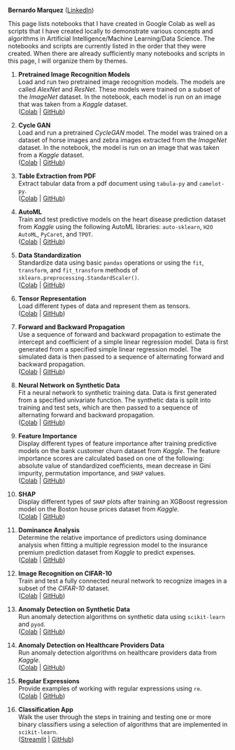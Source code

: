 **Bernardo Marquez** (<a href="http://www.linkedin.com/in/bernardo-marquez-1266476" target="_blank" rel="noopener noreferrer">LinkedIn</a>)

This page lists notebooks that I have created in Google Colab as well as scripts that I have created locally to demonstrate various concepts and algorithms in Artificial Intelligence/Machine Learning/Data Science. The notebooks and scripts are currently listed in the order that they were created. When there are already sufficiently many notebooks and scripts in this page, I will organize them by themes.

1. **Pretrained Image Recognition Models**  
Load and run two pretrained image recognition models. The models are called *AlexNet* and *ResNet*. These models were trained on a subset of the *ImageNet* dataset. In the notebook, each model is run on an image that was taken from a *Kaggle* dataset.  
(<a href="https://colab.research.google.com/drive/1sLkTThmtt-2VllfF-XnZ-Wi8rpcYZ26p?usp=sharing" target="_blank" rel="noopener noreferrer">Colab</a> | <a href="https://github.com/bern429/AI-ML-DS-Excursions/blob/main/000_pretrainedImageRecognitionModels/pretrainedImageRecognitionModels.ipynb" target="_blank" rel="noopener noreferrer">GitHub</a>)
   
2. **Cycle GAN**  
Load and run a pretrained *CycleGAN* model. The model was trained on a dataset of horse images and zebra images extracted from the *ImageNet* dataset. In the notebook, the model is run on an image that was taken from a *Kaggle* dataset.  
(<a href="https://colab.research.google.com/drive/13DJuCbOFmlbBpzy4ogVPwEUYRMrDbqYA?usp=sharing" target="_blank" rel="noopener noreferrer">Colab</a> | <a href="https://github.com/bern429/AI-ML-DS-Excursions/blob/main/001_cycleGAN/cycleGAN.ipynb" target="_blank" rel="noopener noreferrer">GitHub</a>)

3. **Table Extraction from PDF**  
Extract tabular data from a pdf document using `tabula-py` and `camelot-py`.  
(<a href="https://colab.research.google.com/drive/1rhVzA4qBoNf4z0NZ0Qb3GOXXjPkKPqmx?usp=sharing" target="_blank" rel="noopener noreferrer">Colab</a> | <a href="https://github.com/bern429/AI-ML-DS-Excursions/blob/main/002_tableExtractionFromPDF/tableExtractionFromPDF.ipynb" target="_blank" rel="noopener noreferrer">GitHub</a>)
 
4. **AutoML**  
Train and test predictive models on the heart disease prediction dataset from *Kaggle* using the following AutoML libraries: `auto-sklearn`, `H2O AutoML`, `PyCaret`, and `TPOT`.  
(<a href="https://colab.research.google.com/drive/1HXI8TcurZD3pB1rhjLWmIeadlNtVPSXq?usp=sharing" target="_blank" rel="noopener noreferrer">Colab</a> | <a href="https://github.com/bern429/AI-ML-DS-Excursions/blob/main/003_autoML/autoML.ipynb" target="_blank" rel="noopener noreferrer">GitHub</a>)

5. **Data Standardization**  
Standardize data using basic `pandas` operations or using the `fit`, `transform`, and `fit_transform` methods of `sklearn.preprocessing.StandardScaler()`.  
(<a href="https://colab.research.google.com/drive/1J_WzeYM6ySVN0JyjgvQwoRLp-MAPtwhx?usp=sharing" target="_blank" rel="noopener noreferrer">Colab</a> | <a href="https://github.com/bern429/AI-ML-DS-Excursions/blob/main/004_dataStandardization/dataStandardization.ipynb" target="_blank" rel="noopener noreferrer">GitHub</a>)
   
6. **Tensor Representation**  
Load different types of data and represent them as tensors.  
(<a href="https://colab.research.google.com/drive/1anyc1ZZyqe41KDik8Mo95i9kLdNtUcao?usp=sharing" target="_blank" rel="noopener noreferrer">Colab</a> | <a href="https://github.com/bern429/AI-ML-DS-Excursions/blob/main/005_tensorRepresentation/tensorRepresentation.ipynb" target="_blank" rel="noopener noreferrer">GitHub</a>)

7. **Forward and Backward Propagation**  
Use a sequence of forward and backward propagation to estimate the intercept and coefficient of a simple linear regression model. Data is first generated from a specified simple linear regression model. The simulated data is then passed to a sequence of alternating forward and backward propagation.  
(<a href="https://colab.research.google.com/drive/10qo5H_ZvA4Lq5dKXN-YVYNv89x_WsMQF?usp=sharing" target="_blank" rel="noopener noreferrer">Colab</a> | <a href="https://github.com/bern429/AI-ML-DS-Excursions/blob/main/006_forwardBackwardPropagation/forwardBackwardPropagation.ipynb" target="_blank" rel="noopener noreferrer">GitHub</a>)
  
8. **Neural Network on Synthetic Data**  
Fit a neural network to synthetic training data. Data is first generated from a specified univariate function. The synthetic data is split into training and test sets, which are then passed to a sequence of alternating forward and backward propagation.  
(<a href="https://colab.research.google.com/drive/1XGyd3w9uujVBdEOY95ocCOzBnh3_2Fn0?usp=sharing" target="_blank" rel="noopener noreferrer">Colab</a> | <a href="https://github.com/bern429/AI-ML-DS-Excursions/blob/main/007_neuralNetworkOnSyntheticData/neuralNetworkOnSyntheticData.ipynb" target="_blank" rel="noopener noreferrer">GitHub</a>)
  
9. **Feature Importance**  
Display different types of feature importance after training predictive models on the bank customer churn dataset from *Kaggle*. The feature importance scores are calculated based on one of the following: absolute value of standardized coefficients, mean decrease in Gini impurity, permutation importance, and `SHAP` values.  
(<a href="https://colab.research.google.com/drive/1V7_oIL2TZvZkAdQbMvQtkgspHvsStgoY?usp=sharing" target="_blank" rel="noopener noreferrer">Colab</a> | <a href="https://github.com/bern429/AI-ML-DS-Excursions/blob/main/008_featureImportance/featureImportance.ipynb" target="_blank" rel="noopener noreferrer">GitHub</a>)
  
10. **SHAP**  
Display different types of `SHAP` plots after training an XGBoost regression model on the Boston house prices dataset from *Kaggle*.  
(<a href="https://colab.research.google.com/drive/1DPyuYi0A1mLqzJsQ594_zFz3nVoeF76s?usp=sharing" target="_blank" rel="noopener noreferrer">Colab</a> | <a href="https://github.com/bern429/AI-ML-DS-Excursions/blob/main/009_shap/shap.ipynb" target="_blank" rel="noopener noreferrer">GitHub</a>)

11. **Dominance Analysis**  
Determine the relative importance of predictors using dominance analysis when fitting a multiple regression model to the insurance premium prediction dataset from *Kaggle* to predict expenses.  
(<a href="https://colab.research.google.com/drive/19oVz5iEv36a-dyl1-ST-SUa8lnb6w4dH?usp=sharing" target="_blank" rel="noopener noreferrer">Colab</a> | <a href="https://github.com/bern429/AI-ML-DS-Excursions/blob/main/010_dominanceAnalysis/dominanceAnalysis.ipynb" target="_blank" rel="noopener noreferrer">GitHub</a>)

12. **Image Recognition on CIFAR-10**  
Train and test a fully connected neural network to recognize images in a subset of the *CIFAR-10* dataset.  
(<a href="https://colab.research.google.com/drive/1nMeL5ID6UBGzKAAWdB9MEB1K2oJ7Vy6I?usp=sharing" target="_blank" rel="noopener noreferrer">Colab</a> | <a href="https://github.com/bern429/AI-ML-DS-Excursions/blob/main/011_imageRecognitionOnCIFAR/imageRecognitionOnCIFAR.ipynb" target="_blank" rel="noopener noreferrer">GitHub</a>)

13. **Anomaly Detection on Synthetic Data**  
Run anomaly detection algorithms on synthetic data using `scikit-learn` and `pyod`.  
(<a href="https://colab.research.google.com/drive/1KO9yFX2ap08z91AmCb9OcxZVdO8CA_LA?usp=[sharing](https://colab.research.google.com/drive/11aF1g7O86iB9VvIglxZwHWQmkanSw8cm?usp=sharing)" target="_blank" rel="noopener noreferrer">Colab</a> | <a href="https://github.com/bmarquez429/AI-ML-DS-Excursions/blob/main/012_anomalyDetectionOnSyntheticData/anomalyDetectionOnSyntheticData.ipynb" target="_blank" rel="noopener noreferrer">GitHub</a>)

14. **Anomaly Detection on Healthcare Providers Data**  
Run anomaly detection algorithms on healthcare providers data from *Kaggle*.  
(<a href="https://colab.research.google.com/drive/1JIqCZJ1q9Kt4XMe01WCjbdFieeveSaeI?usp=sharing" target="_blank" rel="noopener noreferrer">Colab</a> | <a href="https://github.com/bmarquez429/AI-ML-DS-Excursions/blob/main/013_anomalyDetectionOnHealthcareProvidersData/anomalyDetectionOnHealthcareProvidersData.ipynb" target="_blank" rel="noopener noreferrer">GitHub</a>)

15. **Regular Expressions**  
Provide examples of working with regular expressions using `re`.  
(<a href="https://colab.research.google.com/drive/1YTfuakqArnW37PXgwu2lfarS5DXw40j5?usp=sharing" target="_blank" rel="noopener noreferrer">Colab</a> | <a href="https://github.com/bmarquez429/AI-ML-DS-Excursions/blob/main/014_regularExpressions/regularExpressions.ipynb" target="_blank" rel="noopener noreferrer">GitHub</a>)

16. **Classification App**  
Walk the user through the steps in training and testing one or more binary classifiers using a selection of algorithms that are implemented in `scikit-learn`.  
(<a href="https://scikit-learnclassification.streamlit.app/" target="_blank" rel="noopener noreferrer">Streamlit</a> | <a href="https://github.com/bmarquez429/Classification-App" target="_blank" rel="noopener noreferrer">GitHub</a>)

